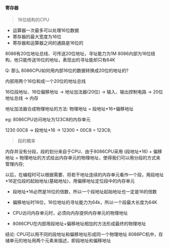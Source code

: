 #### 寄存器

> 16位结构的CPU

- 运算器一次最多可以处理16位数据
- 寄存器的最大宽度为16位
- 寄存器和运算器之间的通路是16位的 

8086有20位地址总线、可传送20位地址，寻址能力为1M
8086内部为16位结构，他只能传送16位的地址，表现出的寻址能却只有64K

Q: 那么 8086CPU如何用内部16位的数据转换成20位的地址的?

内部用两个16位和成一个20位的地址总线

16位段地址、16位偏移地址 -> 地址加法器(20位) -> 输入、输出控制电路 -> 20位地址总线 -> 内存

地址加法器合成物理地址的方法:
物理地址 = 段地址*16+偏移地址

eg: 8086CPU访问地址为123C8的内存单元

1230 00C8 -> 段地址*16 -> 12300 + 00C8 = 123C8;

> 段的概率

内存并没有分段，段的划分来自于CPU、由于8086CPU采用 (段地址*16) + 偏移地址 = 物理地址的方式给出内存单元的物理地址，使得我们可以用分段的方式来管理内存;

以后，在编程时可以根据需要、将若干地址连续的内存单元看作一个段，用段地址*16定位段的起始地址(基础地址)，用偏移地址定位段中的内存单元 

- 段地址*16必然是16位的倍数，所以一个段地址起始地址也一定是16的倍数

- 偏移地址时16位，16位地址的寻址能力为64k，所以一个段最大长度为64K

- CPU访问内存单元时，必须向内存提供内存单元的物理地址

- 8086CPU在内部用段地址+偏移地址相加的方法形成最终的物理地址

结论: CPU可以用不同的段地址和偏移地址形成同一个物理地址
8086PC机中，存储单元的地址用两个元素来描述，即段地址和偏移地址
